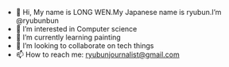 - 👋 Hi, My name is LONG WEN.My Japanese name is ryubun.I’m @ryubunbun
- 👀 I’m interested in Computer science
- 🌱 I’m currently learning painting
- 💞️ I’m looking to collaborate on tech things
- 📫 How to reach me: ryubunjournalist@gmail.com

<!---
ryubunbun/ryubunbun is a ✨ special ✨ repository because its `README.md` (this file) appears on your GitHub profile.
You can click the Preview link to take a look at your changes.
--->
